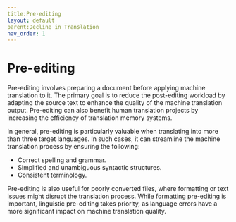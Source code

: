 ```yaml
---
title:Pre-editing
layout: default
parent:Decline in Translation
nav_order: 1
---
```

# Pre-editing  

Pre-editing involves preparing a document before applying machine translation to it. The primary goal is to reduce the post-editing workload by adapting the source text to enhance the quality of the machine translation output. Pre-editing can also benefit human translation projects by increasing the efficiency of translation memory systems.  

In general, pre-editing is particularly valuable when translating into more than three target languages. In such cases, it can streamline the machine translation process by ensuring the following:  

- Correct spelling and grammar.  
- Simplified and unambiguous syntactic structures.  
- Consistent terminology.  

Pre-editing is also useful for poorly converted files, where formatting or text issues might disrupt the translation process. While formatting pre-editing is important, linguistic pre-editing takes priority, as language errors have a more significant impact on machine translation quality.  
